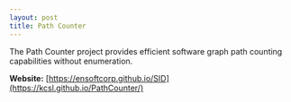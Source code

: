 ```yaml
---
layout: post
title: Path Counter
---
```


The Path Counter project provides efficient software graph path counting capabilities without enumeration.

**Website:** [https://ensoftcorp.github.io/SID](https://kcsl.github.io/PathCounter/)